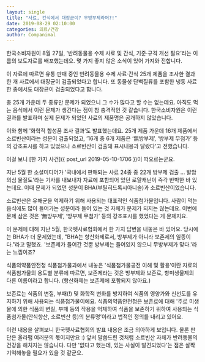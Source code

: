 ```yaml
---
layout: single
title: "사료, 간식에서 대장균이? 무방부제라며?!"
date: 2019-08-29 02:10:00
categories: 의료/건강
author: Companimal
---
```


한국소비자원이 8월 27일, '반려동물용 수제 사료 및 간식, 기준·규격 개선 필요’라는 이름의 보도자료를 배포했는데요. 몇 가지 좋지 않은 소식이 있어 가져와 전합니다.

이 자료에 따르면 유통·판매 중인 반려동물용 수제 사료·간식 25개 제품을 조사한 결과 한 개 사료에서 대장균이 검출되었다고 합니다. 또 동물성 단백질류를 포함한 냉동 사료 한 종에서도 대장균이 검출되었다고 합니다.

총 25개 가운데 두 종류만 문제가 되었으니 그 수가 많다고 할 수는 없는데요. 아직도 먹는 음식에서 이런 문제가 생긴다는 점이 참 충격적인 것 같습니다. 한국소비자원은 이런 결과를 발표하며 실제 문제가 되었던 사료의 제품명은 공개하지 않았습니다.

이와 함께 '화학적 합성품 조사 결과’도 발표했는데요. 25개 제품 가운데 16개 제품에서 소르빈산이라는 성분이 검출되었고, ’16개 중 6개 제품은 ‘無방부제’, ‘방부제 무첨가’ 등의 강조표시를 하고 있었으나 소르빈산이 검출돼 표시내용과 달랐다’고 전했습니다.

이걸 보니 [한 가지 사건]({ post_url 2019-05-10-1706 })이 떠오르는군요.

지난 5월 한 소셜미디어가 '국내에서 판매되는 사료 24종 중 22개 방부제 검출 … 발암의심 물질도'라는 기사를 내보내자 자료에 포함되어 있던 로얄캐닌이 즉각 반박한 바 있는데요. 이때 문제가 되었던 성분이 BHA(부틸히드록시아니솔)과 소르빈산이었습니다.

소르빈산은 유해균을 억제하기 위해 사용되는 대표적인 식품첨가물입니다. 사람이 먹는 음식에도 많이 들어가는 성분이라 들어 있는 것 자체가 문제가 되지는 않는데요. 이번에 문제 삼은 것은 ‘無방부제’, ‘방부제 무첨가’ 등의 강조표시를 했었다는 게 문제지요.

이 문제에 대해 지난 5월, 한국펫사료협회에서 한 가지 답변을 내놓은 바 있어요. 당시에는 BHA가 더 문제였는데, "BHA는 항산화제로서, 방부제가 아니라 보존제의 일종이다."라고 말했죠. '보존제가 들어간 것뿐 방부제는 들어있지 않으니 무방부제가 맞다.'라는 느낌이죠?

식품의약품안전청 식품첨가물과에서 내놓은 '식품첨가물공전 이해 및 활용’이란 자료의 식품첨가물의 용도별 분류에 따르면, 보존제라는 것은 방부제와 보존료, 항미생물제의 다른 이름이라고 합니다. (항산화제는 보존제에 포함되지 않아요.)

보존료는 식품의 변질, 부패(!) 및 화학적 변화를 방지하여 식품의 영양가와 신선도를 유지하기 위해 사용되는 식품첨가물이에요. 식품의약품안전청은 보존료에 대해 '주로 미생물에 의한 식품의 변질, 부패 등의 작용을 억제하여 식품을 보존하기 위하여 사용되는 식품첨가물(안식향산, 소르빈산 등)의 분류명’이라고 법적인 정의를 내리고 있어요.

이런 내용을 살펴보니 한국펫사료협회의 발표 내용은 조금 의아하게 보입니다. 물론 판단은 올라팸 여러분의 몫이지만요 :) 앞서 말씀드린 것처럼 소르빈산 자체가 반려동물의 건강을 해치지는 않습니다. 다만 '없다고 했는데, 있는 사실이 발견되었다’는 점은 살짝 기억해놓을 필요가 있을 것 같군요.
